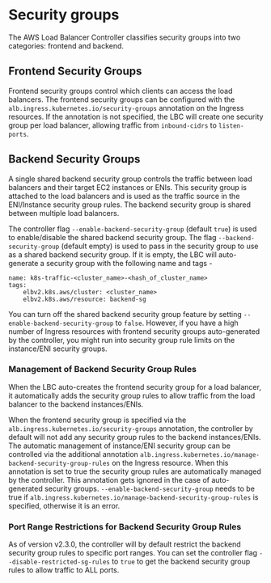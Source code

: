 # Security groups

The AWS Load Balancer Controller classifies security groups into two categories: frontend and backend.

## Frontend Security Groups

Frontend security groups control which clients can access the load balancers. The frontend security groups can be configured with the `alb.ingress.kubernetes.io/security-groups` annotation on the Ingress resources. If the annotation is not specified, the LBC will create one security group per load balancer, allowing traffic from `inbound-cidrs` to `listen-ports`.

## Backend Security Groups

A single shared backend security group controls the traffic between load balancers and their target EC2 instances or ENIs. This security group is attached to the load balancers and is used as the traffic source in the ENI/Instance security group rules. The backend security group is shared between multiple load balancers.

The controller flag `--enable-backend-security-group` (default `true`) is used to enable/disable the shared backend security group. The flag `--backend-security-group` (default empty) is used to pass in the security group to use as a shared backend security group. If it is empty, the LBC will auto-generate a security group with the following name and tags -

```
name: k8s-traffic-<cluster_name>-<hash_of_cluster_name>
tags: 
    elbv2.k8s.aws/cluster: <cluster_name>
    elbv2.k8s.aws/resource: backend-sg
```

You can turn off the shared backend security group feature by setting `--enable-backend-security-group` to `false`. However, if you have a high number of Ingress resources with frontend security groups auto-generated by the controller, you might run into security group rule limits on the instance/ENI security groups.

### Management of Backend Security Group Rules

When the LBC auto-creates the frontend security group for a load balancer, it automatically adds the security group rules to allow traffic from the load balancer to the backend instances/ENIs.

When the frontend security group is specified via the `alb.ingress.kubernetes.io/security-groups` annotation, the controller by default will not add any security group rules to the backend instances/ENIs. The automatic management of instance/ENI security group can be controlled via the additional annotation `alb.ingress.kubernetes.io/manage-backend-security-group-rules` on the Ingress resource. When this annotation is set to true the security group rules are automatically managed by the controller. This annotation gets ignored in the case of auto-generated security groups. `--enable-backend-security-group` needs to be true if `alb.ingress.kubernetes.io/manage-backend-security-group-rules` is specified, otherwise it is an error.

### Port Range Restrictions for Backend Security Group Rules

As of version v2.3.0, the controller will by default restrict the backend security group rules to specific port ranges. You can set the controller flag `--disable-restricted-sg-rules` to `true` to get the backend security group rules to allow traffic to ALL ports.

